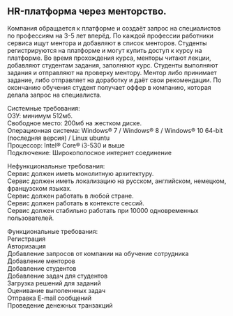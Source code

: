 ## HR-платформа через менторство.

Компания обращается к платформе и создаёт запрос на специалистов по профессиям на 3-5 лет вперёд.
По каждой профессии работники сервиса ищут ментора и добавляют в список менторов.
Студенты регистрируются на платформе и могут купить доступ к курсу на платформе.
Во время прохождения курса, менторы читают лекции, добавляют студентам задания, заполняют курс.
Студенты выполняют задания и отправляют на проверку ментору. Ментор либо принимает задание, либо отправляет на доработку и даёт свои рекомендации.
По окончанию обучения студент получает оффер в компанию, которая делала запрос на специалиста.

Системные требования:<br/>
ОЗУ: минимум 512мб.<br/>
Свободное место: 200мб на жестком диске.<br/>
Операционная система: Windows® 7 / Windows® 8 / Windows® 10 64-bit (последняя версия) / Linux ubuntu<br/>
Процессор: Intel® Core® i3-530 и выше<br/>
Подключение: Широкополосное интернет соединение<br/>

Нефункциональные требования:<br/>
Сервис должен иметь монолитную архитектуру.<br/>
Сервис должен иметь локализацию на русском, английском, немецком, французском языках.<br/>
Сервис должен работать в любой стране.<br/>
Сервис должен работать в контексте сессий.<br/>
Сервис должен стабильно работать при 10000 одновременных пользователей.<br/>

Функциональные требования:<br/>
Регистрация<br/>
Авторизация<br/>
Добавление запросов от компании на обучение сотрудника<br/>
Добавление менторов<br/>
Добавление студентов<br/>
Добавление задач для студентов<br/>
Загрузка решений для заданий<br/>
Оценивание выполеннных задач<br/>
Отправка E-mail сообщений<br/>
Проведение денежных транзакций<br/>
